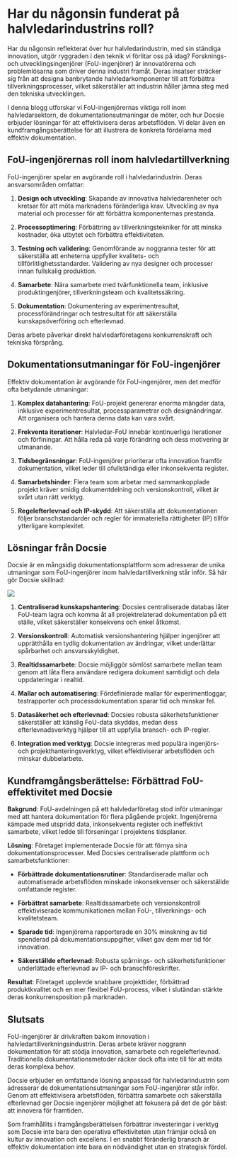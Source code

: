 # Har du någonsin funderat på halvledarindustrins roll?

Har du någonsin reflekterat över hur halvledarindustrin, med sin ständiga innovation, utgör ryggraden i den teknik vi förlitar oss på idag? Forsknings- och utvecklingsingenjörer (FoU-ingenjörer) är innovatörerna och problemlösarna som driver denna industri framåt. Deras insatser sträcker sig från att designa banbrytande halvledarkomponenter till att förbättra tillverkningsprocesser, vilket säkerställer att industrin håller jämna steg med den tekniska utvecklingen.

I denna blogg utforskar vi FoU-ingenjörernas viktiga roll inom halvledarsektorn, de dokumentationsutmaningar de möter, och hur Docsie erbjuder lösningar för att effektivisera deras arbetsflöden. Vi delar även en kundframgångsberättelse för att illustrera de konkreta fördelarna med effektiv dokumentation.

## FoU-ingenjörernas roll inom halvledartillverkning

FoU-ingenjörer spelar en avgörande roll i halvledarindustrin. Deras ansvarsområden omfattar:

1. **Design och utveckling**:
Skapande av innovativa halvledarenheter och kretsar för att möta marknadens föränderliga krav.
Utveckling av nya material och processer för att förbättra komponenternas prestanda.

2. **Processoptimering**:
Förbättring av tillverkningstekniker för att minska kostnader, öka utbytet och förbättra effektiviteten.

3. **Testning och validering**:
Genomförande av noggranna tester för att säkerställa att enheterna uppfyller kvalitets- och tillförlitlighetsstandarder.
Validering av nya designer och processer innan fullskalig produktion.

4. **Samarbete**:
Nära samarbete med tvärfunktionella team, inklusive produktingenjörer, tillverkningsteam och kvalitetssäkring.

5. **Dokumentation**:
Dokumentering av experimentresultat, processförändringar och testresultat för att säkerställa kunskapsöverföring och efterlevnad.

Deras arbete påverkar direkt halvledarföretagens konkurrenskraft och tekniska försprång.

## Dokumentationsutmaningar för FoU-ingenjörer

Effektiv dokumentation är avgörande för FoU-ingenjörer, men det medför ofta betydande utmaningar:

1. **Komplex datahantering**: FoU-projekt genererar enorma mängder data, inklusive experimentresultat, processparametrar och designändringar. Att organisera och hantera denna data kan vara svårt.

2. **Frekventa iterationer**: Halvledar-FoU innebär kontinuerliga iterationer och förfiningar. Att hålla reda på varje förändring och dess motivering är utmanande.

3. **Tidsbegränsningar**: FoU-ingenjörer prioriterar ofta innovation framför dokumentation, vilket leder till ofullständiga eller inkonsekventa register.

4. **Samarbetshinder**: Flera team som arbetar med sammankopplade projekt kräver smidig dokumentdelning och versionskontroll, vilket är svårt utan rätt verktyg.

5. **Regelefterlevnad och IP-skydd**: Att säkerställa att dokumentationen följer branschstandarder och regler för immateriella rättigheter (IP) tillför ytterligare komplexitet.

## Lösningar från Docsie

Docsie är en mångsidig dokumentationsplattform som adresserar de unika utmaningar som FoU-ingenjörer inom halvledartillverkning står inför. Så här gör Docsie skillnad:

![](https://cdn.docsie.io/workspace_PxAvC1Uenuc7ad6H3/doc_wn84Jkoc6hIMTO2eE/file_SjL9A0ov6zyBTTKHp/image_0eb3dfe8-33da-222d-f8a9-653bd0e34305.jpg)

1. **Centraliserad kunskapshantering**: Docsies centraliserade databas låter FoU-team lagra och komma åt all projektrelaterad dokumentation på ett ställe, vilket säkerställer konsekvens och enkel åtkomst.

2. **Versionskontroll**: Automatisk versionshantering hjälper ingenjörer att upprätthålla en tydlig dokumentation av ändringar, vilket underlättar spårbarhet och ansvarsskyldighet.

3. **Realtidssamarbete**: Docsie möjliggör sömlöst samarbete mellan team genom att låta flera användare redigera dokument samtidigt och dela uppdateringar i realtid.

4. **Mallar och automatisering**: Fördefinierade mallar för experimentloggar, testrapporter och processdokumentation sparar tid och minskar fel.

5. **Datasäkerhet och efterlevnad**: Docsies robusta säkerhetsfunktioner säkerställer att känslig FoU-data skyddas, medan dess efterlevnadsverktyg hjälper till att uppfylla bransch- och IP-regler.

6. **Integration med verktyg**: Docsie integreras med populära ingenjörs- och projekthanteringsverktyg, vilket effektiviserar arbetsflöden och minskar dubbelarbete.

## Kundframgångsberättelse: Förbättrad FoU-effektivitet med Docsie

**Bakgrund**: FoU-avdelningen på ett halvledarföretag stod inför utmaningar med att hantera dokumentation för flera pågående projekt. Ingenjörerna kämpade med utspridd data, inkonsekventa register och ineffektivt samarbete, vilket ledde till förseningar i projektens tidsplaner.

**Lösning**: Företaget implementerade Docsie för att förnya sina dokumentationsprocesser. Med Docsies centraliserade plattform och samarbetsfunktioner:

* **Förbättrade dokumentationsrutiner**: Standardiserade mallar och automatiserade arbetsflöden minskade inkonsekvenser och säkerställde omfattande register.

* **Förbättrat samarbete**: Realtidssamarbete och versionskontroll effektiviserade kommunikationen mellan FoU-, tillverknings- och kvalitetsteam.

* **Sparade tid**: Ingenjörerna rapporterade en 30% minskning av tid spenderad på dokumentationsuppgifter, vilket gav dem mer tid för innovation.

* **Säkerställde efterlevnad**: Robusta spårnings- och säkerhetsfunktioner underlättade efterlevnad av IP- och branschföreskrifter.

**Resultat**: Företaget upplevde snabbare projekttider, förbättrad produktkvalitet och en mer flexibel FoU-process, vilket i slutändan stärkte deras konkurrensposition på marknaden.

## Slutsats

FoU-ingenjörer är drivkraften bakom innovation i halvledartillverkningsindustrin. Deras arbete kräver noggrann dokumentation för att stödja innovation, samarbete och regelefterlevnad. Traditionella dokumentationsmetoder räcker dock ofta inte till för att möta deras komplexa behov.

Docsie erbjuder en omfattande lösning anpassad för halvledarindustrin som adresserar de dokumentationsutmaningar som FoU-ingenjörer står inför. Genom att effektivisera arbetsflöden, förbättra samarbete och säkerställa efterlevnad ger Docsie ingenjörer möjlighet att fokusera på det de gör bäst: att innovera för framtiden.

Som framhållits i framgångsberättelsen förbättrar investeringar i verktyg som Docsie inte bara den operativa effektiviteten utan främjar också en kultur av innovation och excellens. I en snabbt föränderlig bransch är effektiv dokumentation inte bara en nödvändighet utan en strategisk fördel.